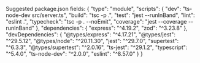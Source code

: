 Suggested package.json fields:
{
  "type": "module",
  "scripts": {
    "dev": "ts-node-dev src/server.ts",
    "build": "tsc -p .",
    "test": "jest --runInBand",
    "lint": "eslint .",
    "typecheck": "tsc -p . --noEmit",
    "coverage": "jest --coverage --runInBand"
  },
  "dependencies": {
    "express": "^4.19.2",
    "zod": "^3.23.8"
  },
  "devDependencies": {
    "@types/express": "^4.17.21",
    "@types/jest": "^29.5.12",
    "@types/node": "^20.11.30",
    "jest": "^29.7.0",
    "supertest": "^6.3.3",
    "@types/supertest": "^2.0.16",
    "ts-jest": "^29.1.2",
    "typescript": "^5.4.0",
    "ts-node-dev": "^2.0.0",
    "eslint": "^8.57.0"
  }
}
